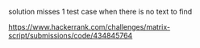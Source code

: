 solution misses 1 test case when there is no text to find

https://www.hackerrank.com/challenges/matrix-script/submissions/code/434845764
